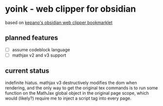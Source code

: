 # yoink - web clipper for obsidian
based on [kepano's obsidian web clipper bookmarklet](https://gist.github.com/kepano/90c05f162c37cf730abb8ff027987ca3)

## planned features
- [ ] assume codeblock language
- [ ] mathjax v2 and v3 support

## current status
indefinite hiatus.
mathjax v3 destructively modifies the dom when rendering, and the only way to get the original tex commands is to run some function on the MathJax global object in the original page scope, which would (likely?) require me to inject a script tag into every page.
